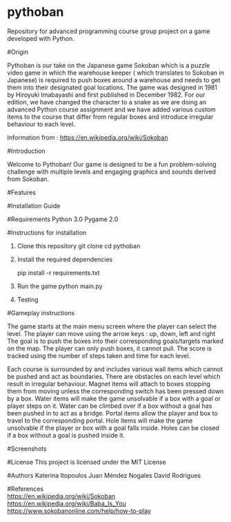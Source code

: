 # pythoban
Repository for advanced programming course group project on a game developed with Python.

#Origin

Pythoban is our take on the Japanese game Sokoban which is a puzzle video game in which the warehouse keeper ( which translates to Sokoban in Japanese) is required to push boxes around a warehouse and needs to get them into their designated goal locations. The game was designed in 1981 by Hiroyuki Imabayashi and first published in December 1982. For our edition, we have changed the character to a snake as we are doing an advanced Python course assignment and we have added various custom items to the course that differ from regular boxes and introduce irregular behaviour to each level. 

Information from : https://en.wikipedia.org/wiki/Sokoban

#Introduction 

Welcome to Pythoban! Our game is designed to be a fun problem-solving challenge with multiple levels and engaging graphics and sounds derived from Sokoban.

#Features


#Installation Guide 

#Requirements 
Python 3.0
Pygame 2.0

#Instructions for installation

1. Clone this repository
   git clone <enter url for our repo>
   cd pythoban 
   
2. Install the required dependencies
   
   pip install -r requirements.txt
   
3. Run the game
   python main.py
   
4. Testing 
   
   

#Gameplay instructions

The game starts at the main menu screen where the player can select the level.
The player can move using the arrow keys : up, down, left and right
The goal is to push the boxes into their corresponding goals/targets marked on the map. 
The player can only push boxes, it cannot pull. 
The score is tracked using the number of steps taken and time for each level. 

Each course is surrounded by and includes various wall items which cannot be pushed and act as boundaries. 
There are obstacles on each level which result in irregular behaviour. 
Magnet items will attach to boxes stopping them from moving unless the corresponding switch has been pressed down by a box. 
Water items will make the game unsolvable if a box with a goal or player steps on it. Water can be climbed over if a box without a goal has been pushed in to act as a bridge. 
Portal items allow the player and box to travel to the corresponding portal. 
Hole items will make the game unsolvable if the player or box with a goal falls inside. Holes can be closed if a box without a goal is pushed inside it. 


#Screenshots 

#License 
This project is licensed under the MIT License 

#Authors 
Katerina Itopoulos
Juan Méndez Nogales
David Rodrigues

#References  
https://en.wikipedia.org/wiki/Sokoban
https://en.wikipedia.org/wiki/Baba_Is_You
https://www.sokobanonline.com/help/how-to-play


